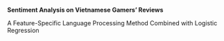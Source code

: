 **Sentiment Analysis on Vietnamese Gamers’ Reviews**

A Feature-Specific Language Processing Method Combined
with Logistic Regression
